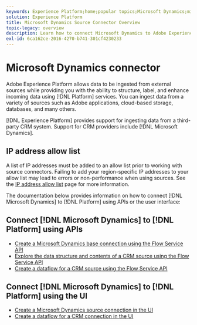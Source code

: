 ```yaml
---
keywords: Experience Platform;home;popular topics;Microsoft Dynamics;microsoft dynamics;dynamics;Dynamics
solution: Experience Platform
title: Microsoft Dynamics Source Connector Overview
topic-legacy: overview
description: Learn how to connect Microsoft Dynamics to Adobe Experience Platform using APIs or the user interface.
exl-id: 6ca162ce-2016-4270-b741-301cf4230233
---
```

# Microsoft Dynamics connector

Adobe Experience Platform allows data to be ingested from external sources while providing you with the ability to structure, label, and enhance incoming data using [!DNL Platform] services. You can ingest data from a variety of sources such as Adobe applications, cloud-based storage, databases, and many others.

[!DNL Experience Platform] provides support for ingesting data from a third-party CRM system. Support for CRM providers include [!DNL Microsoft Dynamics].

## IP address allow list

A list of IP addresses must be added to an allow list prior to working with source connectors. Failing to add your region-specific IP addresses to your allow list may lead to errors or non-performance when using sources. See the [IP address allow list](../../ip-address-allow-list.md) page for more information.

The documentation below provides information on how to connect [!DNL Microsoft Dynamics] to [!DNL Platform] using APIs or the user interface:

## Connect [!DNL Microsoft Dynamics] to [!DNL Platform] using APIs

- [Create a Microsoft Dynamics base connection using the Flow Service API](../../tutorials/api/create/crm/ms-dynamics.md)
- [Explore the data structure and contents of a CRM source using the Flow Service API](../../tutorials/api/explore/crm.md)
- [Create a dataflow for a CRM source using the Flow Service API](../../tutorials/api/collect/crm.md)

## Connect [!DNL Microsoft Dynamics] to [!DNL Platform] using the UI

- [Create a Microsoft Dynamics source connection in the UI](../../tutorials/ui/create/crm/dynamics.md)
- [Create a dataflow for a CRM connection in the UI](../../tutorials/ui/dataflow/crm.md)
